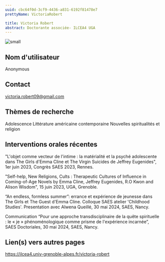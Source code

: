 ```yaml
---
uuid: cbc64f0d-3cf9-4436-a831-6192f81478e7
prettyName: VictoriaRobert

title: Victoria Robert
abstract: Doctorante associée- ILCEA4 UGA
---
```


![small]( Robert_Victoria.jpeg)

## ﻿Nom d'utilisateur

 Anonymous

## Contact

 victoria.robert09@gmail.com

## Thèmes de recherche

 Adolescence 
Littérature américaine contemporaine
Nouvelles spiritualités et religion

## Interventions orales récentes

 "L'objet comme vecteur de l'intime : la matérialité et la psyché adolescente dans The Girls d'Emma Cline et The Virgin Suicides de Jeffrey Eugenides", 1er juin 2023, Congrès SAES 2023, Rennes.

"Self-help, New Religions, Cults : Therapeutic Cultures of Influence in Coming-of-Age Novels by Emma Cline, Jeffrey Eugenides, R.O Kwon and Alison Wisdom", 15 juin 2023,  UGA, Grenoble. 

“An endless, formless summer”: errance et expérience de jeunesse dans The Girls et The Guest  d'Emma Cline. Colloque SAES atelier 'Childhood Studies'. Presentation avec Alwena Queillé, 30 mai 2024, SAES, Nancy.

Communication “Pour une approche transdisciplinaire de la quête spirituelle : le « je » phénoménologique comme prisme de l'expérience incarnée”, SAES Doctoriales, 30 mai 2024, SAES, Nancy.

## Lien(s) vers autres pages

 https://ilcea4.univ-grenoble-alpes.fr/victoria-robert

